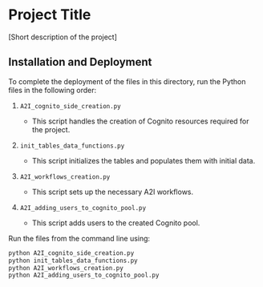 # Project Title

[Short description of the project]

## Installation and Deployment

To complete the deployment of the files in this directory, run the Python files in the following order:

1. `A2I_cognito_side_creation.py`
    - This script handles the creation of Cognito resources required for the project.
  
2. `init_tables_data_functions.py`
    - This script initializes the tables and populates them with initial data.

3. `A2I_workflows_creation.py`
    - This script sets up the necessary A2I workflows.

4. `A2I_adding_users_to_cognito_pool.py`
    - This script adds users to the created Cognito pool.

Run the files from the command line using:

```bash
python A2I_cognito_side_creation.py
python init_tables_data_functions.py
python A2I_workflows_creation.py
python A2I_adding_users_to_cognito_pool.py

